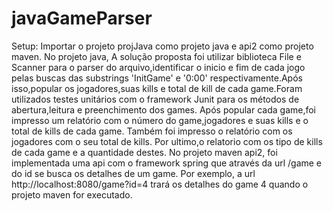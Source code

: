 # javaGameParser
Setup: Importar o projeto projJava como projeto java e api2 como projeto maven.
No projeto java,
A solução proposta foi utilizar biblioteca File e Scanner para o parser do arquivo,identificar o inicio e fim de cada jogo 
pelas buscas das substrings 'InitGame' e '0:00' respectivamente.Após isso,popular os jogadores,suas kills e total de kill de cada
game.Foram utilizados testes unitários com o framework Junit para os métodos de abertura,leitura e preenchimento dos games.
Após popular cada game,foi impresso um relatório com o número do game,jogadores e suas kills e o total de kills de cada game.
Também foi impresso o relatório com os jogadores com o seu total de kills.
Por ultimo,o relatorio com os tipo de kills de cada game e a quantidade destes.
No projeto maven api2,
foi implementada uma api com o framework spring que através da url /game e do id se busca os detalhes de um game.
Por exemplo, a url http://localhost:8080/game?id=4 trará os detalhes do game 4 quando o projeto maven for executado.




